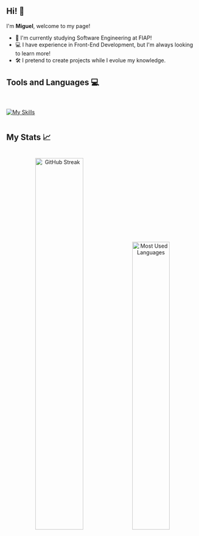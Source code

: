 ## Hi! 👋

I'm **Miguel**, welcome to my page!
<br>

<ul type="rounded">
  <li>📖 I'm currently studying Software Engineering at FIAP!</li>
  <li>💻 I have experience in Front-End Development, but I'm always looking to learn more!</li>
  <li>🛠 I pretend to create projects while I evolue my knowledge.</li>
</ul>

## Tools and Languages 💻
<br>
<div style="display: inline-block;">
  
  [![My Skills](https://skillicons.dev/icons?i=html,css,tailwind,bootstrap,js,python,git,figma,arduino)](https://skillicons.dev)
</div>

## My Stats 📈
<br>
<div align="center" dir="auto">
<!--   <img width=49% src='https://github-readme-stats.vercel.app/api/?username=Maldak123&layout=compact&theme=codeSTACKr' alt="Profile Stats"/> -->
  <img width=50% src="https://github-readme-streak-stats-iota-lac.vercel.app?user=Maldak123&theme=codeSTACKr&date_format=j%20M%5B%20Y%5D&hide_border=true" alt="GitHub Streak" />
  <img width=44% src='https://github-readme-stats.vercel.app/api/top-langs/?username=Maldak123&layout=compact&theme=codeSTACKr&hide_border=true' alt="Most Used Languages"/>
</div>

